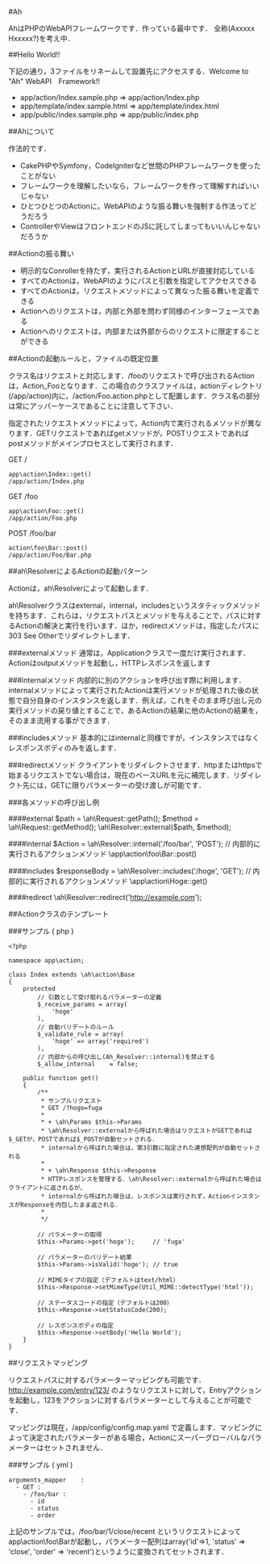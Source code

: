 #Ah

AhはPHPのWebAPIフレームワークです．作っている最中です．
全称(Axxxxx Hxxxxx?)を考え中．

##Hello World!!

下記の通り，3ファイルをリネームして設置先にアクセスする．Welcome to "Ah" WebAPI　Framework!!

+  app/action/Index.sample.php => app/action/Index.php
+  app/template/index.sample.html => app/template/index.html
+  app/public/index.sample.php => app/public/index.php

##Ahについて

作法的です．

+  CakePHPやSymfony，CodeIgniterなど世間のPHPフレームワークを使ったことがない
+  フレームワークを理解したいなら，フレームワークを作って理解すればいいじゃない
+  ひとつひとつのActionに，WebAPIのような振る舞いを強制する作法ってどうだろう
+  ControllerやViewはフロントエンドのJSに託してしまってもいいんじゃないだろうか



##Actionの振る舞い

+  明示的なConrollerを持たず，実行されるActionとURLが直接対応している
+  すべてのActionは，WebAPIのようにパスと引数を指定してアクセスできる
+  すべてのActionは，リクエストメソッドによって異なった振る舞いを定義できる
+  Actionへのリクエストは，内部と外部を問わず同様のインターフェースである
+  Actionへのリクエストは，内部または外部からのリクエストに限定することができる



##Actionの起動ルールと，ファイルの既定位置

クラス名はリクエストと対応します．/fooのリクエストで呼び出されるActionは，Action_Fooとなります．この場合のクラスファイルは，actionディレクトリ(/app/action)内に，/action/Foo.action.phpとして配置します．クラス名の部分は常にアッパーケースであることに注意して下さい．

指定されたリクエストメソッドによって，Action内で実行されるメソッドが異なります．GETリクエストであればgetメソッドが，POSTリクエストであればpostメソッドがメインプロセスとして実行されます．

GET /

    app\action\Index::get()
    /app/action/Index.php

GET /foo

    app\action\Foo::get()
    /app/action/Foo.php

POST /foo/bar

    action\foo\Bar::post()
    /app/action/Foo/Bar.php



##ah\ResolverによるActionの起動パターン

Actionは，ah\Resolverによって起動します．

ah\Resolverクラスはexternal，internal，includesというスタティックメソッドを持ちます．これらは，リクエストパスとメソッドを与えることで，パスに対するActionの解決と実行を行います．ほか，redirectメソッドは，指定したパスに303 See Otherでリダイレクトします．

###externalメソッド
通常は，Applicationクラスで一度だけ実行されます．Actionはoutputメソッドを起動し，HTTPレスポンスを返します

###internalメソッド
内部的に別のアクションを呼び出す際に利用します．internalメソッドによって実行されたActionは実行メソッドが処理された後の状態で自分自身のインスタンスを返します．例えば，これをそのまま呼び出し元の実行メソッドの戻り値とすることで，あるActionの結果に他のActionの結果を，そのまま流用する事ができます．

###includesメソッド
基本的にはinternalと同様ですが，インスタンスではなくレスポンスボディのみを返します．

###redirectメソッド
クライアントをリダイレクトさせます．httpまたはhttpsで始まるリクエストでない場合は，現在のベースURLを元に補完します．リダイレクト先には，GETに限りパラメーターの受け渡しが可能です．

###各メソッドの呼び出し例

####external
    $path   = \ah\Request::getPath();
    $method = \ah\Request::getMethod();
    \ah\Resolver::external($path, $method);

####internal
    $Action = \ah\Resolver::internal('/foo/bar', 'POST');
    // 内部的に実行されるアクションメソッド \app\action\foo\Bar::post()
    

####includes
    $responseBody = \ah\Resolver::includes('/hoge', 'GET');
    // 内部的に実行されるアクションメソッド \app\action\Hoge::get()

####redirect
    \ah\Resolver::redirect('http://example.com');



##Actionクラスのテンプレート

###サンプル ( php )

    <?php

    namespace app\action;

    class Index extends \ah\action\Base
    {
        protected
            // 引数として受け取れるパラメーターの定義
            $_receive_params = array(
                'hoge'
            ),
            // 自動バリデートのルール
            $_validate_rule = array(
                'hoge' => array('required')
            ),
            // 内部からの呼び出し(Ah_Resolver::internal)を禁止する
            $_allow_internal    = false;

        public function get()
        {
            /**
             * サンプルリクエスト
             * GET /?hoge=fuga
             *
             * + \ah\Params $this->Params
             * \ah\Resolver::externalから呼ばれた場合はリクエストがGETであれば$_GETが，POSTであれば$_POSTが自動セットされる．
             * internalから呼ばれた場合は，第3引数に指定された連想配列が自動セットされる
             *
             * + \ah\Response $this->Response
             * HTTPレスポンスを管理する．\ah\Resolver::externalから呼ばれた場合はクライアントに返されるが，
             * internalから呼ばれた場合は，レスポンスは実行されず，ActionインスタンスがResponseを内包したまま返される．
             *
             */

            // パラメーターの取得
            $this->Params->get('hoge');     // 'fuga'

            // パラメーターのバリデート結果
            $this->Params->isValid('hoge'); // true

            // MIMEタイプの指定（デフォルトはtext/html）
            $this->Response->setMimeType(Util_MIME::detectType('html'));

            // ステータスコードの指定（デフォルトは200）
            $this->Response->setStatusCode(200);

            // レスポンスボディの指定
            $this->Response->setBody('Hello World');
        }
    }



##リクエストマッピング

リクエストパスに対するパラメーターマッピングも可能です．http://example.com/entry/123/ のようなリクエストに対して，Entryアクションを起動し，123をアクションに対するパラメーターとして与えることが可能です．

マッピングは現在，/app/config/config.map.yaml で定義します．マッピングによって決定されたパラメーターがある場合，Actionにスーパーグローバルなパラメーターはセットされません．

###サンプル ( yml )

    arguments_mapper    :
      - GET :
        - /foo/bar :
          - id
          - status
          - order


上記のサンプルでは，/foo/bar/1/close/recent というリクエストによってapp\action\foo\Barが起動し，パラメーター配列はarray('id'=>1, 'status' => 'close', 'order' => 'recent')というように変換されてセットされます．
